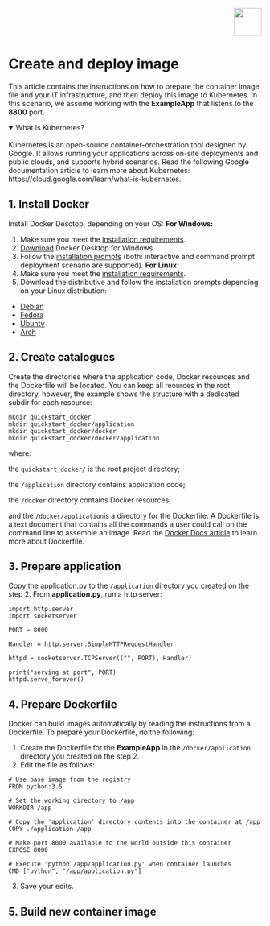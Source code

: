 <p align="right">
    <img src="https://github.com/AnastasiaTECHWRITER/create-and-deploy-image/assets/134202043/6559f7e9-2e21-4fb0-9a96-d0ff531b8ed8" width="55" height="55">
</p>

# Create and deploy image
This article contains the instructions on how to prepare the container image file and your IT infrastructure, and then deploy this image to Kubernetes. In this scenario, we assume working with the **ExampleApp** that listens to the **8800** port. 
<details open>
<summary>What is Kubernetes?</summary>
<br>
Kubernetes is an open-source container-orchestration tool designed by Google. It allows running your applications across on-site deployments and public clouds, and supports hybrid scenarios. Read the following Google documentation article to learn more about Kubernetes: https://cloud.google.com/learn/what-is-kubernetes.
</details>

## 1. Install Docker
Install Docker Desctop, depending on your OS:
**For Windows:**
1. Make sure you meet the [installation requirements](https://docs.docker.com/desktop/install/windows-install/#system-requirements).
2. [Download](https://desktop.docker.com/win/main/amd64/Docker%20Desktop%20Installer.exe) Docker Desktop for Windows.
3. Follow the [installation prompts](https://docs.docker.com/desktop/install/windows-install/#install-docker-desktop-on-windows) (both: interactive and command prompt deployment scenario are supported).
**For Linux:**
1. Make sure you meet the [installation requirements](https://docs.docker.com/desktop/install/linux-install/#system-requirements).
2. Download the distributive and follow the installation prompts depending on your Linux distribution:
 - [Debian](https://docs.docker.com/desktop/install/debian/)
 - [Fedora](https://docs.docker.com/desktop/install/fedora/)
 - [Ubunty](https://docs.docker.com/desktop/install/ubuntu/)
 - [Arch](https://docs.docker.com/desktop/install/archlinux/)

## 2. Create catalogues
Create the directories where the application code, Docker resources and the Dockerfile will be located. You can keep all reources in the root directory, however, the example shows the structure with a dedicated subdir for each resource:
```
mkdir quickstart_docker
mkdir quickstart_docker/application
mkdir quickstart_docker/docker
mkdir quickstart_docker/docker/application
```
where:

the ```quickstart_docker/``` is the root project directory;

the ```/application``` directory contains application code;

the ```/docker``` directory contains Docker resources;

and the ```/docker/application```is a directory for the Dockerfile. A Dockerfile is a text document that contains all the commands a user could call on the command line to assemble an image. Read the [Docker Docs article](https://docs.docker.com/engine/reference/builder/) to learn more about Dockerfile.

## 3. Prepare application
Copy the application.py to the ```/application``` directory you created on the step 2.
From **application.py**, run a http server:
```
import http.server
import socketserver

PORT = 8000

Handler = http.server.SimpleHTTPRequestHandler

httpd = socketserver.TCPServer(("", PORT), Handler)

print("serving at port", PORT)
httpd.serve_forever()
```

## 4. Prepare Dockerfile
Docker can build images automatically by reading the instructions from a Dockerfile. 
To prepare your Dockerfile, do the following:
1. Create the Dockerfile for the **ExampleApp** in the ```/docker/application``` directory you created on the step 2. 
2. Edit the file as follows:

```
# Use base image from the registry
FROM python:3.5

# Set the working directory to /app
WORKDIR /app

# Copy the 'application' directory contents into the container at /app
COPY ./application /app

# Make port 8000 available to the world outside this container
EXPOSE 8000

# Execute 'python /app/application.py' when container launches
CMD ["python", "/app/application.py"]
```
3. Save your edits.

## 5. Build new container image
